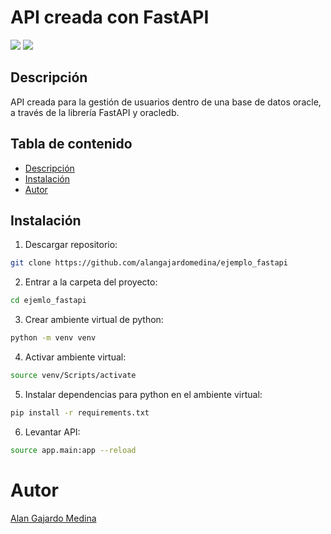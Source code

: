 # API creada con FastAPI
<img src="https://img.shields.io/badge/fastapi-109989?style=for-the-badge&logo=FASTAPI&logoColor=white" />
<img src="https://img.shields.io/badge/Oracle-F80000?style=for-the-badge&logo=oracle&logoColor=black"/>

## Descripción
API creada para la gestión de usuarios dentro de una base de datos oracle, a través de la librería FastAPI y oracledb.

## Tabla de contenido
- [ Descripción ]( #descripción )
- [ Instalación ]( #instalación )
- [ Autor ]( #autor )

## Instalación
1. Descargar repositorio:
```bash
git clone https://github.com/alangajardomedina/ejemplo_fastapi
```

2. Entrar a la carpeta del proyecto:
```bash
cd ejemlo_fastapi
```

3. Crear ambiente virtual de python:
```bash
python -m venv venv
```

4. Activar ambiente virtual:
```bash
source venv/Scripts/activate
```

5. Instalar dependencias para python en el ambiente virtual:
```bash
pip install -r requirements.txt
```

6. Levantar API:
```bash
source app.main:app --reload
```

# Autor
[Alan Gajardo Medina](https://github.com/alangajardomedina)